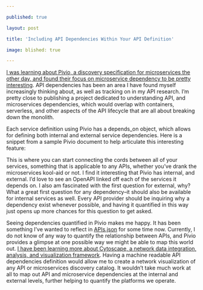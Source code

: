 ---
published: true
layout: post
title: 'Including API Dependencies Within Your API Definition'
image: blished: true
---

<p><a href="http://apievangelist.com/2017/08/03/microservice-discovery-using-pivio/">I was learning about Pivio, a discovery specification for microservices the other day, and found their focus on microservice dependency to be pretty interesting</a>. API dependencies has been an area I have found myself increasingly thinking about, as well as tracking on in my API research. I’m pretty close to publishing a project dedicated to understanding API, and microservices dependencies, which would overlap with containers, serverless, and other aspects of the API lifecycle that are all about breaking down the monolith.

<p>Each service definition using Pivio has a depends_on object, which allows for defining both internal and external service dependencies. Here is a snippet from a sample Pivio document to help articulate this interesting feature:

<script src="https://gist.github.com/kinlane/728a92155bc507a526182b3b767a73d1.js"></script>

<p>This is where you can start connecting the cords between all of your services, something that is applicable to any APIs, whether you’ve drank the microservices kool-aid or not. I find it interesting that Pivio has internal, and external. I’d love to see an OpenAPI linked off each of the services it depends on. I also am fascinated with the first question for external, why? What a great first question for any dependency–it should also be available for internal services as well. Every API provider should be inquiring why a dependency exist whenever possible, and having it quantified in this way just opens up more chances for this question to get asked.

<p>Seeing dependencies quantified in Pivio makes me happy. It has been something I’ve wanted to reflect in <a href="http://apisjson.org">APIs.json</a> for some time now. Currently, I do not know of any way to quantify the relationship between APIs, and Pivio provides a glimpse at one possible way we might be able to map this world out. <a href="http://www.cytoscape.org/">I have been learning more about Cytoscape, a network data integration, analysis, and visualization framework</a>. Having a machine readable API dependencies definition would allow me to create a network visualization of any API or microservices discovery catalog. It wouldn’t take much work at all to map out API and microservice dependencies at the internal and external levels, further helping to quantify the platforms we operate.



